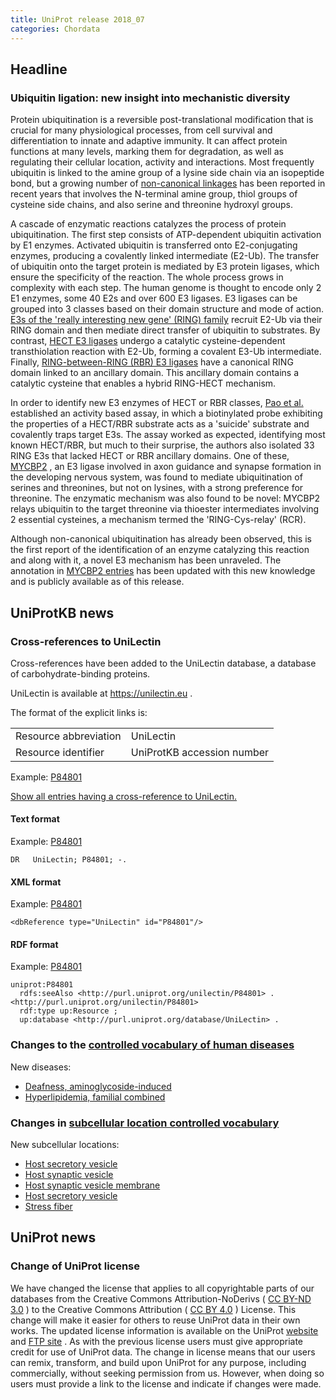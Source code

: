 ```yaml
---
title: UniProt release 2018_07
categories: Chordata
---
```


## Headline

### Ubiquitin ligation: new insight into mechanistic diversity

Protein ubiquitination is a reversible post-translational modification that is crucial for many physiological processes, from cell survival and differentiation to innate and adaptive immunity. It can affect protein functions at many levels, marking them for degradation, as well as regulating their cellular location, activity and interactions. Most frequently ubiquitin is linked to the amine group of a lysine side chain via an isopeptide bond, but a growing number of [non-canonical linkages](https://www.ncbi.nlm.nih.gov/pubmed/23732108) has been reported in recent years that involves the N-terminal amine group, thiol groups of cysteine side chains, and also serine and threonine hydroxyl groups.

A cascade of enzymatic reactions catalyzes the process of protein ubiquitination. The first step consists of ATP-dependent ubiquitin activation by E1 enzymes. Activated ubiquitin is transferred onto E2-conjugating enzymes, producing a covalently linked intermediate (E2-Ub). The transfer of ubiquitin onto the target protein is mediated by E3 protein ligases, which ensure the specificity of the reaction. The whole process grows in complexity with each step. The human genome is thought to encode only 2 E1 enzymes, some 40 E2s and over 600 E3 ligases. E3 ligases can be grouped into 3 classes based on their domain structure and mode of action. [E3s of the 'really interesting new gene' (RING) family](https://www.ncbi.nlm.nih.gov/pubmed/19489725) recruit E2-Ub via their RING domain and then mediate direct transfer of ubiquitin to substrates. By contrast, [HECT E3 ligases](https://www.ncbi.nlm.nih.gov/pubmed/7761480) undergo a catalytic cysteine-dependent transthiolation reaction with E2-Ub, forming a covalent E3-Ub intermediate. Finally, [RING-between-RING (RBR) E3 ligases](https://www.ncbi.nlm.nih.gov/pubmed/28827147) have a canonical RING domain linked to an ancillary domain. This ancillary domain contains a catalytic cysteine that enables a hybrid RING-HECT mechanism.

In order to identify new E3 enzymes of HECT or RBR classes, [Pao et al.](https://www.ncbi.nlm.nih.gov/pubmed/29643511) established an activity based assay, in which a biotinylated probe exhibiting the properties of a HECT/RBR substrate acts as a 'suicide' substrate and covalently traps target E3s. The assay worked as expected, identifying most known HECT/RBR, but much to their surprise, the authors also isolated 33 RING E3s that lacked HECT or RBR ancillary domains. One of these, [MYCBP2](http://www.uniprot.org/uniprot/O75592) , an E3 ligase involved in axon guidance and synapse formation in the developing nervous system, was found to mediate ubiquitination of serines and threonines, but not on lysines, with a strong preference for threonine. The enzymatic mechanism was also found to be novel: MYCBP2 relays ubiquitin to the target threonine via thioester intermediates involving 2 essential cysteines, a mechanism termed the 'RING-Cys-relay' (RCR).

Although non-canonical ubiquitination has already been observed, this is the first report of the identification of an enzyme catalyzing this reaction and along with it, a novel E3 mechanism has been unraveled. The annotation in [MYCBP2 entries](http://www.uniprot.org/uniprot/?query=gene:MYCBP2+AND+reviewed:yes) has been updated with this new knowledge and is publicly available as of this release.

## UniProtKB news

### Cross-references to UniLectin

Cross-references have been added to the UniLectin database, a database of carbohydrate-binding proteins.

UniLectin is available at <https://unilectin.eu> .

The format of the explicit links is:

|                       |                            |
|:----------------------|:---------------------------|
| Resource abbreviation | UniLectin                  |
| Resource identifier   | UniProtKB accession number |

Example: [P84801](http://www.uniprot.org/uniprot/P84801)

[Show all entries having a cross-reference to UniLectin.](http://www.uniprot.org/uniprot/?query=database:unilectin&sort=score)

#### Text format

Example: [P84801](http://www.uniprot.org/uniprot/P84801.txt)

    DR   UniLectin; P84801; -.

#### XML format

Example: [P84801](http://www.uniprot.org/uniprot/P84801.xml)

    <dbReference type="UniLectin" id="P84801"/>

#### RDF format

Example: [P84801](http://www.uniprot.org/uniprot/P84801.ttl)

    uniprot:P84801
      rdfs:seeAlso <http://purl.uniprot.org/unilectin/P84801> .
    <http://purl.uniprot.org/unilectin/P84801>
      rdf:type up:Resource ;
      up:database <http://purl.uniprot.org/database/UniLectin> .

### Changes to the [controlled vocabulary of human diseases](http://www.uniprot.org/docs/humdisease)

New diseases:

-   [Deafness, aminoglycoside-induced](http://www.uniprot.org/diseases/DI-05233)
-   [Hyperlipidemia, familial combined](http://www.uniprot.org/diseases/DI-05232)

### Changes in [subcellular location controlled vocabulary](http://www.uniprot.org/docs/subcell)

New subcellular locations:

-   [Host secretory vesicle](http://www.uniprot.org/locations/SL-0504)
-   [Host synaptic vesicle](http://www.uniprot.org/locations/SL-0502)
-   [Host synaptic vesicle membrane](http://www.uniprot.org/locations/SL-0503)
-   [Host secretory vesicle](http://www.uniprot.org/locations/SL-0504)
-   [Stress fiber](http://www.uniprot.org/locations/SL-0501)

## UniProt news

### Change of UniProt license

We have changed the license that applies to all copyrightable parts of our databases from the Creative Commons Attribution-NoDerivs ( [CC BY-ND 3.0](https://creativecommons.org/licenses/by-nd/3.0/) ) to the Creative Commons Attribution ( [CC BY 4.0](https://creativecommons.org/licenses/by/4.0/) ) License. This change will make it easier for others to reuse UniProt data in their own works. The updated license information is available on the UniProt [website](http://www.uniprot.org/terms) and [FTP site](ftp://ftp.uniprot.org/pub/databases/uniprot/LICENSE) . As with the previous license users must give appropriate credit for use of UniProt data. The change in license means that our users can remix, transform, and build upon UniProt for any purpose, including commercially, without seeking permission from us. However, when doing so users must provide a link to the license and indicate if changes were made.
